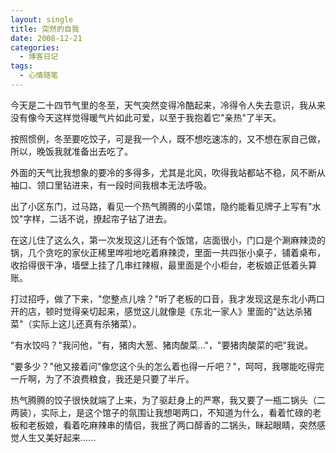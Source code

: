 ```yaml
---
layout: single
title: 突然的自我
date: 2008-12-21
categories:
  - 博客日记
tags:
  - 心情随笔
---
```


今天是二十四节气里的冬至，天气突然变得冷酷起来，冷得令人失去意识，我从来没有像今天这样觉得暖气片如此可爱，以至于我抱着它\"亲热\"了半天。

按照惯例，冬至要吃饺子，可是我一个人，既不想吃速冻的，又不想在家自己做，所以，晚饭我就准备出去吃了。

外面的天气比我想象的要冷的多得多，尤其是北风，吹得我站都站不稳，风不断从袖口、领口里钻进来，有一段时间我根本无法呼吸。

出了小区东门，过马路，看见一个热气腾腾的小菜馆，隐约能看见牌子上写有\"水饺\"字样，二话不说，撩起帘子钻了进去。

在这儿住了这么久，第一次发现这儿还有个饭馆，店面很小，门口是个涮麻辣烫的锅，几个贪吃的家伙正稀里哗啦地吃着麻辣烫，里面一共四张小桌子，铺着桌布，收拾得很干净，墙壁上挂了几串红辣椒，最里面是个小柜台，老板娘正低着头算账。

打过招呼，做了下来，\"您整点儿啥？\"听了老板的口音，我才发现这是东北小两口开的店，顿时觉得亲切起来，感觉这儿就像是《东北一家人》里面的\"达达杀猪菜\"（实际上这儿还真有杀猪菜）。

\"有水饺吗？\"我问他，\"有，猪肉大葱、猪肉酸菜...\"，\"要猪肉酸菜的吧\"我说。

\"要多少？\"他又接着问\"像您这个头的怎么着也得一斤吧？\"，呵呵，我哪能吃得完一斤啊，为了不浪费粮食，我还是只要了半斤。

热气腾腾的饺子很快就端了上来，为了驱赶身上的严寒，我又要了一瓶二锅头（二两装），实际上，是这个馆子的氛围让我想喝两口，不知道为什么，看着忙碌的老板和老板娘，看着吃麻辣串的情侣，我抿了两口醇香的二锅头，眯起眼睛，突然感觉人生又美好起来......

